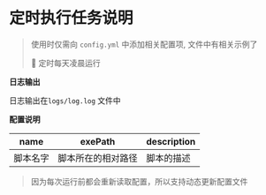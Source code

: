 # 定时执行任务说明

> 使用时仅需向 ``config.yml`` 中添加相关配置项, 文件中有相关示例了
>
> 🧭 定时每天凌晨运行

**日志输出**

日志输出在``logs/log.log`` 文件中



**配置说明**

| name     | exePath            | description |
| -------- | ------------------ | ----------- |
| 脚本名字 | 脚本所在的相对路径 | 脚本的描述  |

> 因为每次运行前都会重新读取配置，所以支持动态更新配置文件
